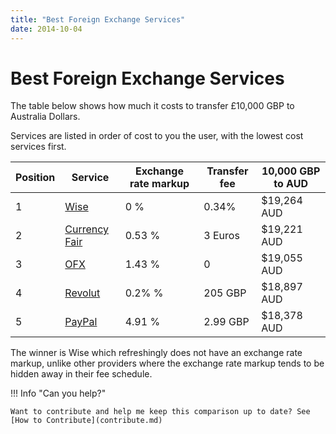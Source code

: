 ```yaml
---
title: "Best Foreign Exchange Services"
date: 2014-10-04
---
```


# Best Foreign Exchange Services

The table below shows how much it costs to transfer £10,000 GBP to Australia Dollars. 

Services are listed in order of cost to you the user, with the lowest cost services first.

| Position | Service                                       | Exchange rate markup | Transfer fee | 10,000 GBP to AUD | 
|----------|-----------------------------------------------|----------------------|--------------|-------------------|
| 1        | [Wise](http://wise.com)                       | 0 %                  | 0.34%        | $19,264 AUD       |
| 2        | [Currency Fair](https://www.currencyfair.com) | 0.53 %               | 3 Euros      | $19,221 AUD       | 
| 3        | [OFX](https://www.ofx.com)                    | 1.43 %               | 0            | $19,055 AUD       |
| 4        | [Revolut](https://www.revolut.com/)           | 0.2% %               | 205 GBP      | $18,897 AUD       |
| 5        | [PayPal](https://www.paypal.com/)             | 4.91 %               | 2.99 GBP     | $18,378 AUD       |

The winner is Wise which refreshingly does not have an exchange rate markup, unlike other providers where the 
exchange rate markup tends to be hidden away in their fee schedule.

!!! Info "Can you help?"
    
    Want to contribute and help me keep this comparison up to date? See [How to Contribute](contribute.md)
